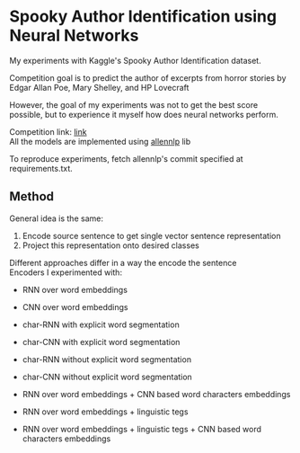 # Spooky Author Identification using Neural Networks
My experiments with Kaggle's Spooky Author Identification dataset.

Competition goal is to predict the author of excerpts from horror stories by Edgar Allan Poe, Mary Shelley, and HP Lovecraft

However, the goal of my experiments was not to get the best score possible, but to experience it myself how does neural networks perform. 


Competition link: [link](https://www.kaggle.com/c/spooky-author-identification) <br>
All the models are implemented using [allennlp](https://github.com/allenai/allennlp) lib

To reproduce experiments, fetch allennlp's commit specified at requirements.txt.   

## Method
General idea is the same:
1) Encode source sentence to get single vector sentence representation
2) Project this representation onto desired classes

Different approaches differ in a way the encode the sentence <br>
Encoders I experimented with: <br> 
- RNN over word embeddings 
- CNN over word embeddings

- char-RNN with explicit word segmentation
- char-CNN with explicit word segmentation

- char-RNN without explicit word segmentation
- char-CNN without explicit word segmentation

- RNN over word embeddings + CNN based word characters embeddings
- RNN over word embeddings + linguistic tegs

- RNN over word embeddings + linguistic tegs + CNN based word characters embeddings

